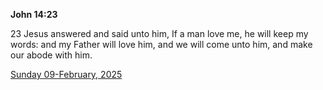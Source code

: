 **John 14:23**

23 Jesus answered and said unto him, If a man love me, he will keep my words: and my Father will love him, and we will come unto him, and make our abode with him.

[Sunday 09-February, 2025](https://getbible.life/kjv/John/14/23)
